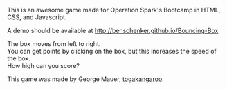 This is an awesome game made for Operation Spark's Bootcamp in HTML, CSS, and Javascript.

A demo should be available at http://benschenker.github.io/Bouncing-Box

The box moves from left to right.  
You can get points by clicking on the box, but this increases the speed of the box.  
How high can you score?

This game was made by George Mauer, [togakangaroo](http://togakangaroo.github.io/).
